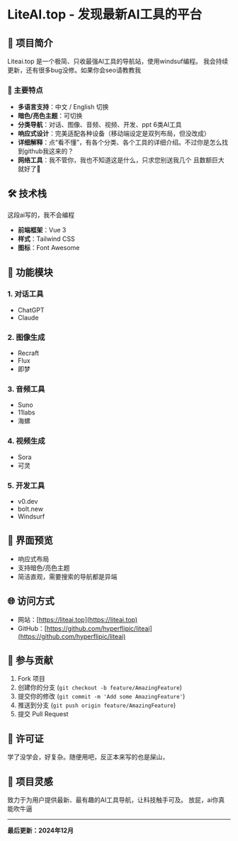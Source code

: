 # LiteAI.top - 发现最新AI工具的平台

## 🌟 项目简介

Liteai.top 是一个极简、只收最强AI工具的导航站，使用windsuf编程。
我会持续更新，还有很多bug没修。如果你会seo请教教我

### 🚀 主要特点

- **多语言支持**：中文 / English 切换
- **暗色/亮色主题**：可切换
- **分类导航**：对话、图像、音频、视频、开发、ppt 6类AI工具
- **响应式设计**：完美适配各种设备（移动端设定是双列布局，但没改成）
- **详细解释**：点“看不懂”，有各个分类、各个工具的详细介绍。不过你是怎么找到github我这来的？
- **网络工具**：我不管你，我也不知道这是什么，只求您别送我几个 且数额巨大 就好了🙂

## 🛠 技术栈

  这段ai写的，我不会编程
- **前端框架**：Vue 3
- **样式**：Tailwind CSS
- **图标**：Font Awesome

## 🌈 功能模块

### 1. 对话工具
- ChatGPT
- Claude

### 2. 图像生成
- Recraft
- Flux
- 即梦

### 3. 音频工具
- Suno
- 11labs
- 海螺

### 4. 视频生成
- Sora
- 可灵

### 5. 开发工具
- v0.dev
- bolt.new
- Windsurf

## 🎨 界面预览

- 响应式布局
- 支持暗色/亮色主题
- 简洁直观，需要搜索的导航都是异端

## 🌐 访问方式

- 网站：[https://liteai.top](https://liteai.top)
- GitHub：[https://github.com/hyperflipic/liteai](https://github.com/hyperflipic/liteai)

## 🤝 参与贡献

1. Fork 项目
2. 创建你的分支 (`git checkout -b feature/AmazingFeature`)
3. 提交你的修改 (`git commit -m 'Add some AmazingFeature'`)
4. 推送到分支 (`git push origin feature/AmazingFeature`)
5. 提交 Pull Request

## 📄 许可证

学了没学会，好复杂。随便用吧，反正本来写的也是屎山，

## 🌟 项目灵感

致力于为用户提供最新、最有趣的AI工具导航，让科技触手可及。
放屁，ai你真能吹牛逼

---

**最后更新：2024年12月**
